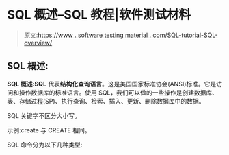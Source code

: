 # SQL 概述–SQL 教程|软件测试材料

> 原文:[https://www . software testing material . com/SQL-tutorial-SQL-overview/](https://www.softwaretestingmaterial.com/sql-tutorial-sql-overview/)

## SQL 概述:

**SQL 概述:SQL** 代表**结构化查询语言**。这是美国国家标准协会(ANSI)标准。它是访问和操作数据库的标准语言。使用 SQL，我们可以做的一些操作是创建数据库、表、存储过程(SP)、执行查询、检索、插入、更新、删除数据库中的数据。

SQL 关键字不区分大小写。

示例:create 与 CREATE 相同。

SQL 命令分为以下几种类型: